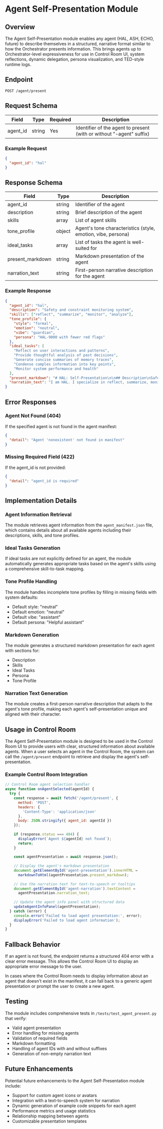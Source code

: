 # Agent Self-Presentation Module

## Overview

The Agent Self-Presentation module enables any agent (HAL, ASH, ECHO, future) to describe themselves in a structured, narrative format similar to how the Orchestrator presents information. This brings agents up to Orchestrator-level expressiveness for use in Control Room UI, system reflections, dynamic delegation, persona visualization, and TED-style runtime logs.

## Endpoint

```
POST /agent/present
```

## Request Schema

| Field | Type | Required | Description |
|-------|------|----------|-------------|
| agent_id | string | Yes | Identifier of the agent to present (with or without "-agent" suffix) |

### Example Request

```json
{
  "agent_id": "hal"
}
```

## Response Schema

| Field | Type | Description |
|-------|------|-------------|
| agent_id | string | Identifier of the agent |
| description | string | Brief description of the agent |
| skills | array | List of agent skills |
| tone_profile | object | Agent's tone characteristics (style, emotion, vibe, persona) |
| ideal_tasks | array | List of tasks the agent is well-suited for |
| present_markdown | string | Markdown presentation of the agent |
| narration_text | string | First-person narrative description for the agent |

### Example Response

```json
{
  "agent_id": "hal",
  "description": "Safety and constraint monitoring system",
  "skills": ["reflect", "summarize", "monitor", "analyze"],
  "tone_profile": {
    "style": "formal",
    "emotion": "neutral",
    "vibe": "guardian",
    "persona": "HAL-9000 with fewer red flags"
  },
  "ideal_tasks": [
    "Reflect on user interactions and patterns",
    "Provide thoughtful analysis of past decisions",
    "Generate concise summaries of memory traces",
    "Condense complex information into key points",
    "Monitor system performance and health"
  ],
  "present_markdown": "# HAL: Self-Presentation\n\n## Description\nSafety and constraint monitoring system\n\n## Skills\n- reflect\n- summarize\n- monitor\n- analyze\n\n## Ideal Tasks\n- Reflect on user interactions and patterns\n- Provide thoughtful analysis of past decisions\n- Generate concise summaries of memory traces\n- Condense complex information into key points\n- Monitor system performance and health\n\n## Persona\nHAL-9000 with fewer red flags\n\n## Tone Profile\n- Style: formal\n- Emotion: neutral\n- Vibe: guardian",
  "narration_text": "I am HAL. I specialize in reflect, summarize, monitor, and analyze. Safety and constraint monitoring system I maintain professional standards in all interactions."
}
```

## Error Responses

### Agent Not Found (404)

If the specified agent is not found in the agent manifest:

```json
{
  "detail": "Agent 'nonexistent' not found in manifest"
}
```

### Missing Required Field (422)

If the agent_id is not provided:

```json
{
  "detail": "agent_id is required"
}
```

## Implementation Details

### Agent Information Retrieval

The module retrieves agent information from the `agent_manifest.json` file, which contains details about all available agents including their descriptions, skills, and tone profiles.

### Ideal Tasks Generation

If ideal tasks are not explicitly defined for an agent, the module automatically generates appropriate tasks based on the agent's skills using a comprehensive skill-to-task mapping.

### Tone Profile Handling

The module handles incomplete tone profiles by filling in missing fields with system defaults:
- Default style: "neutral"
- Default emotion: "neutral"
- Default vibe: "assistant"
- Default persona: "Helpful assistant"

### Markdown Generation

The module generates a structured markdown presentation for each agent with sections for:
- Description
- Skills
- Ideal Tasks
- Persona
- Tone Profile

### Narration Text Generation

The module creates a first-person narrative description that adapts to the agent's tone profile, making each agent's self-presentation unique and aligned with their character.

## Usage in Control Room

The Agent Self-Presentation module is designed to be used in the Control Room UI to provide users with clear, structured information about available agents. When a user selects an agent in the Control Room, the system can call the `/agent/present` endpoint to retrieve and display the agent's self-presentation.

### Example Control Room Integration

```javascript
// Control Room agent selection handler
async function onAgentSelected(agentId) {
  try {
    const response = await fetch('/agent/present', {
      method: 'POST',
      headers: {
        'Content-Type': 'application/json'
      },
      body: JSON.stringify({ agent_id: agentId })
    });
    
    if (response.status === 404) {
      displayError(`Agent ${agentId} not found`);
      return;
    }
    
    const agentPresentation = await response.json();
    
    // Display the agent's markdown presentation
    document.getElementById('agent-presentation').innerHTML = 
      markdownToHtml(agentPresentation.present_markdown);
      
    // Use the narration text for text-to-speech or tooltips
    document.getElementById('agent-narration').textContent = 
      agentPresentation.narration_text;
      
    // Update the agent info panel with structured data
    updateAgentInfoPanel(agentPresentation);
  } catch (error) {
    console.error('Failed to load agent presentation:', error);
    displayError('Failed to load agent information');
  }
}
```

## Fallback Behavior

If an agent is not found, the endpoint returns a structured 404 error with a clear error message. This allows the Control Room UI to display an appropriate error message to the user.

In cases where the Control Room needs to display information about an agent that doesn't exist in the manifest, it can fall back to a generic agent presentation or prompt the user to create a new agent.

## Testing

The module includes comprehensive tests in `/tests/test_agent_present.py` that verify:

- Valid agent presentation
- Error handling for missing agents
- Validation of required fields
- Markdown formatting
- Handling of agent IDs with and without suffixes
- Generation of non-empty narration text

## Future Enhancements

Potential future enhancements to the Agent Self-Presentation module include:

- Support for custom agent icons or avatars
- Integration with a text-to-speech system for narration
- Dynamic generation of example code snippets for each agent
- Performance metrics and usage statistics
- Relationship mapping between agents
- Customizable presentation templates
